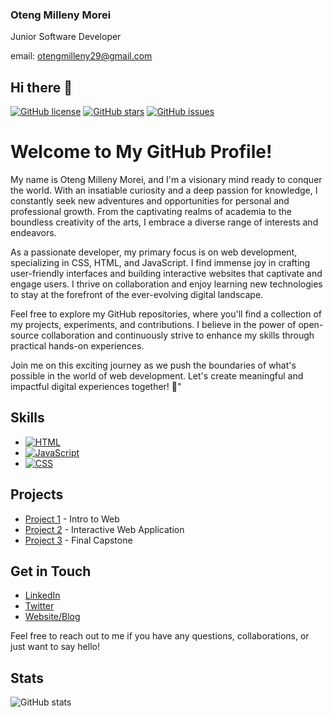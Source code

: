 ### Oteng Milleny Morei

Junior Software Developer

email: otengmilleny29@gmail.com

## Hi there 👋

[![GitHub license](https://img.shields.io/badge/license-MIT-blue.svg)](LICENSE.md)
[![GitHub stars](https://img.shields.io/github/stars/Oteng29/Oteng-Milleny-Morei.svg)](https://github.com/Oteng29/Oteng-Milleny-Morei/stargazers)
[![GitHub issues](https://img.shields.io/github/issues/Oteng29/Oteng-Milleny-Morei.svg)](https://github.com/Oteng29/Oteng-Milleny-Morei/issues)

# Welcome to My GitHub Profile!

My name is Oteng Milleny Morei, and I'm a visionary mind ready to conquer the world. With an insatiable curiosity and a deep passion for knowledge, I constantly seek new adventures and opportunities for personal and professional growth. From the captivating realms of academia to the boundless creativity of the arts, I embrace a diverse range of interests and endeavors.

As a passionate developer, my primary focus is on web development, specializing in CSS, HTML, and JavaScript. I find immense joy in crafting user-friendly interfaces and building interactive websites that captivate and engage users. I thrive on collaboration and enjoy learning new technologies to stay at the forefront of the ever-evolving digital landscape.

Feel free to explore my GitHub repositories, where you'll find a collection of my projects, experiments, and contributions. I believe in the power of open-source collaboration and continuously strive to enhance my skills through practical hands-on experiences.

Join me on this exciting journey as we push the boundaries of what's possible in the world of web development. Let's create meaningful and impactful digital experiences together! 🚀"

## Skills

- [![HTML](https://img.shields.io/badge/-HTML-orange?style=flat&logo=html5&logoColor=white)](https://iconscout.com/icon/html5-19)
- [![JavaScript](https://img.shields.io/badge/-JavaScript-yellow?style=flat&logo=javascript&logoColor=white)](https://iconscout.com/icon/javascript-2752148)
- [![CSS](https://img.shields.io/badge/-CSS-blue?style=flat&logo=css3&logoColor=white)](https://iconscout.com/icon/css3-8)

## Projects

- [Project 1](https://github.com/Oteng29/BCL2302_GroupJustin_OtengMorei_ITW.git) - Intro to Web
- [Project 2](https://github.com/Oteng29/interactive-web-apps.git) - Interactive Web Application
- [Project 3](https://github.com/Oteng29/OTEMOR906_BCL2302_Justin_OtengMorei_IWA.git) - Final Capstone


## Get in Touch

- [LinkedIn](https://www.linkedin.com/in/oteng-milleny-morei-2141a21bb/)
- [Twitter](link-to-twitter)
- [Website/Blog](link-to-website)

Feel free to reach out to me if you have any questions, collaborations, or just want to say hello!

## Stats

![GitHub stats](https://github-readme-stats.vercel.app/api?username=Oteng29&show_icons=true)

